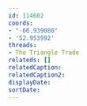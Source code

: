 ```yaml
---
id: 114602
coords:
- "-66.939086"
- '52.953992'
threads:
- The Triangle Trade
relateds: []
relatedCaption: 
relatedCaption2: 
displayDate: 
sortDate: 
---
```

